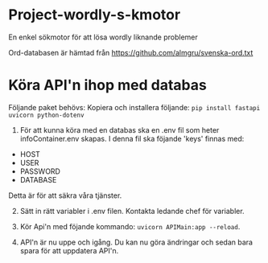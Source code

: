 # Project-wordly-s-kmotor
En enkel sökmotor för att lösa wordly liknande problemer

Ord-databasen är hämtad från https://github.com/almgru/svenska-ord.txt

# Köra API'n ihop med databas
Följande paket behövs:
Kopiera och installera följande:
```pip install fastapi uvicorn python-dotenv```

1. För att kunna köra med en databas ska en .env fil som heter infoContainer.env skapas. I denna fil ska föjande 'keys' finnas med:
* HOST
* USER
* PASSWORD
* DATABASE

Detta är för att säkra våra tjänster.

2. Sätt in rätt variabler i .env filen. Kontakta ledande chef för variabler.

3. Kör Api'n med föjande kommando: ```uvicorn APIMain:app --reload```.

4. API'n är nu uppe och igång. Du kan nu göra ändringar och sedan bara spara för att uppdatera API'n.